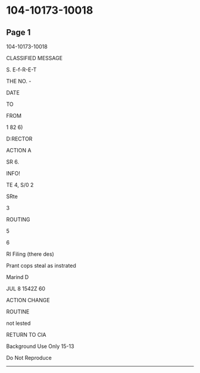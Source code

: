 # 104-10173-10018

## Page 1

104-10173-10018

CLASSIFIED MESSAGE

S. E-f-R-E-T

THE NO. -

DATE

TO

FROM

1 82 6)

D:RECTOR

ACTION A

SR 6.

INFO!

TE 4, S/0 2

SRte

3

ROUTING

5

6

RI Filing (there des)

Prant cops steal as instrated

Marind D

JUL 8 1542Z 60

ACTION CHANGE

ROUTINE

not lested

RETURN TO CIA

Background Use Only 15-13

Do Not Reproduce

---

